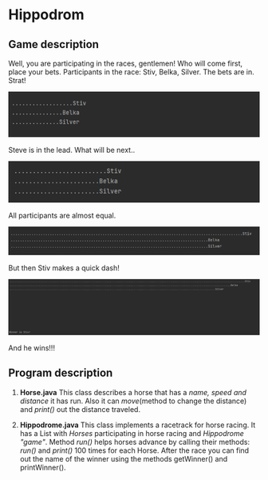 # Hippodrom

## Game description

Well, you are participating in the races, gentlemen! Who will come first, place your bets. 
Participants in the race: Stiv, Belka, Silver. The bets are in. Strat!

![Start](https://github.com/Shaikhutdinova/Hippodrom/blob/main/Start.png)

Steve is in the lead. What will be next..

![Equal](https://github.com/Shaikhutdinova/Hippodrom/blob/main/Equal.png)

All participants are almost equal.

![Dush](https://github.com/Shaikhutdinova/Hippodrom/blob/main/dush.png)

But then Stiv makes a quick dash!

![Finish](https://github.com/Shaikhutdinova/Hippodrom/blob/main/finish.png)

And he wins!!!


## Program description

1. **Horse.java**
   This class describes a horse that has a *name, speed and distance* it has run.
   Also it can *move*(method to change the distance) and *print()* out the distance traveled.
   
2. **Hippodrome.java**
   This class implements a racetrack for horse racing. It has a List with *Horses* participating in horse racing and *Hippodrome "game"*.
   Method *run()* helps horses advance by calling their methods: *run()* and *print()* 100 times for each Horse.
   After the race you can find out the name of the winner using the methods getWinner() and printWinner().
